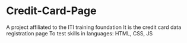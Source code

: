 # Credit-Card-Page
A project affiliated to the ITI training foundation It is the credit card data registration page To test skills in languages: HTML, CSS, JS
